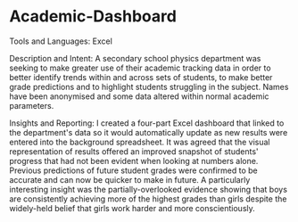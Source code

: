 # Academic-Dashboard
Tools and Languages: Excel

Description and Intent: A secondary school physics department was seeking to make greater use of their academic tracking data in order to better identify trends within and across sets of students, to make better grade predictions and to highlight students struggling in the subject. Names have been anonymised and some data altered within normal academic parameters.

Insights and Reporting: I created a four-part Excel dashboard that linked to the department's data so it would automatically update as new results were entered into the background spreadsheet. It was agreed that the visual representation of results offered an improved snapshot of students' progress that had not been evident when looking at numbers alone. Previous predictions of future student grades were confirmed to be accurate and can now be quicker to make in future. A particularly interesting insight was the partially-overlooked evidence showing that boys are consistently achieving more of the highest grades than girls despite the widely-held belief that girls work harder and more conscientiously.
